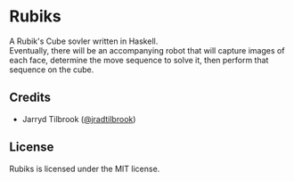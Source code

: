 # Rubiks

A Rubik's Cube sovler written in Haskell.  
Eventually, there will be an accompanying robot that will capture images of each face, determine the move sequence to
solve it, then perform that sequence on the cube.

## Credits

- Jarryd Tilbrook ([@jradtilbrook](https://github.com/jradtilbrook))

## License

Rubiks is licensed under the MIT license.
